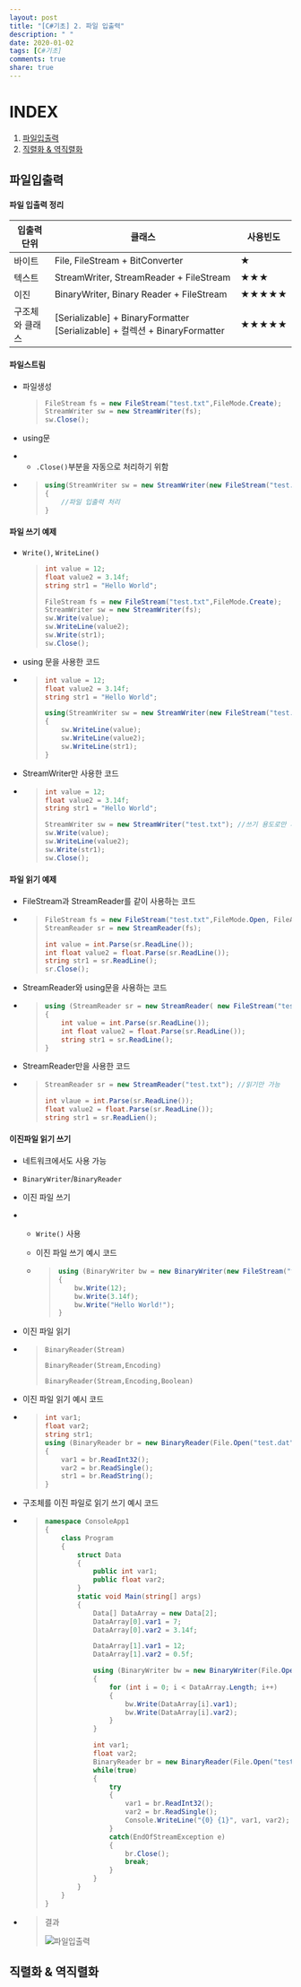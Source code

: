 ```yaml
---
layout: post
title: "[C#기초] 2. 파일 입출력"
description: " "
date: 2020-01-02
tags: [C#기초]
comments: true
share: true
---
```


# INDEX

1. [파일입출력](#파일입출력)
2. [직렬화 & 역직렬화](#직렬화--역직렬화)



## 파일입출력

#### 파일 입출력 정리

| 입출력 단위     | 클래스                                                       | 사용빈도 |
| --------------- | ------------------------------------------------------------ | -------- |
| 바이트          | File, FileStream + BitConverter                              | ★        |
| 텍스트          | StreamWriter, StreamReader + FileStream                      | ★★★      |
| 이진            | BinaryWriter, Binary Reader + FileStream                     | ★★★★★    |
| 구조체와 클래스 | [Serializable] + BinaryFormatter  [Serializable] + 컬렉션  + BinaryFormatter | ★★★★★    |



#### 파일스트림 

- 파일생성

  > ```c#
  > FileStream fs = new FileStream("test.txt",FileMode.Create);
  > StreamWriter sw = new StreamWriter(fs);
  > sw.Close();
  > ```

- using문

- - `.Close()`부분을 자동으로 처리하기 위함

- > ```c#
  > using(StreamWriter sw = new StreamWriter(new FileStream("test.txt",FileMode.Create))
  > {
  > 	//파일 입출력 처리
  > }
  > ```



#### 파일 쓰기 예제

- `Write()`, `WriteLine()`

  > ```c#
  > int value = 12;
  > float value2 = 3.14f;
  > string str1 = "Hello World";
  > 
  > FileStream fs = new FileStream("test.txt",FileMode.Create);
  > StreamWriter sw = new StreamWriter(fs);
  > sw.Write(value);
  > sw.WriteLine(value2);
  > sw.Write(str1);
  > sw.Close();
  > ```

- using 문을 사용한 코드

- > ```c#
  > int value = 12;
  > float value2 = 3.14f;
  > string str1 = "Hello World";
  > 
  > using(StreamWriter sw = new StreamWriter(new FileStream("test.txt",FileMode.Create))
  > {
  >     sw.WriteLine(value);
  >     sw.WriteLine(value2);
  >     sw.WriteLine(str1);
  > }
  > ```

- StreamWriter만 사용한 코드

- > ```c#
  > int value = 12;
  > float value2 = 3.14f;
  > string str1 = "Hello World";
  > 
  > StreamWriter sw = new StreamWriter("test.txt"); //쓰기 용도로만 사용 가능 
  > sw.Write(value);
  > sw.WriteLine(value2);
  > sw.Write(str1);
  > sw.Close();
  > ```

#### 파일 읽기 예제

- FileStream과 StreamReader를 같이 사용하는 코드

- > ```c#
  > FileStream fs = new FileStream("test.txt",FileMode.Open, FileAccess.Read);
  > StreamReader sr = new StreamReader(fs);
  > 
  > int value = int.Parse(sr.ReadLine());
  > int float value2 = float.Parse(sr.ReadLine());
  > string str1 = sr.ReadLine();
  > sr.Close();
  > ```
  >
  > 

- StreamReader와 using문을 사용하는 코드

- > ```c#
  > using (StreamReader sr = new StreamReader( new FileStream("test.txt",FileMode.Open)))
  > {
  >     int value = int.Parse(sr.ReadLine());
  >     int float value2 = float.Parse(sr.ReadLine());
  >     string str1 = sr.ReadLine();
  > }
  > ```

- StreamReader만을 사용한 코드

- > ```c#
  > StreamReader sr = new StreamReader("test.txt"); //읽기만 가능
  > 
  > int vlaue = int.Parse(sr.ReadLine());
  > float value2 = float.Parse(sr.ReadLine());
  > string str1 = sr.ReadLien();
  > ```



#### 이진파일 읽기 쓰기

- 네트워크에서도 사용 가능

- `BinaryWriter`/`BinaryReader`

- 이진 파일 쓰기

- - `Write()` 사용

  - 이진 파일 쓰기 예시 코드

  - > ```c#
    > using (BinaryWriter bw = new BinaryWriter(new FileStream("test.dat", FileMode.Create)))
    > {
    >     bw.Write(12);
    >     bw.Write(3.14f);
    >     bw.Write("Hello World!");
    > }
    > ```
    >
    > 

- 이진 파일 읽기

- > `BinaryReader(Stream)`
  >
  > `BinaryReader(Stream,Encoding)`
  >
  > `BinaryReader(Stream,Encoding,Boolean)`

- 이진 파일 읽기 예시 코드

- > ```c#
  > int var1;
  > float var2;
  > string str1;
  > using (BinaryReader br = new BinaryReader(File.Open("test.dat", FileMode.Open)))
  > {
  >     var1 = br.ReadInt32();
  >     var2 = br.ReadSingle();
  >     str1 = br.ReadString();
  > }
  > 
  > ```

- 구조체를 이진 파일로 읽기 쓰기 예시 코드

- > ```c#
  > namespace ConsoleApp1
  > {
  >     class Program
  >     {
  >         struct Data
  >         {
  >             public int var1;
  >             public float var2;
  >         }
  >         static void Main(string[] args)
  >         {
  >             Data[] DataArray = new Data[2];
  >             DataArray[0].var1 = 7;
  >             DataArray[0].var2 = 3.14f;
  > 
  >             DataArray[1].var1 = 12;
  >             DataArray[1].var2 = 0.5f;
  > 
  >             using (BinaryWriter bw = new BinaryWriter(File.Open("test.txt", FileMode.Create)))
  >             {
  >                 for (int i = 0; i < DataArray.Length; i++)
  >                 {
  >                     bw.Write(DataArray[i].var1);
  >                     bw.Write(DataArray[i].var2);
  >                 }
  >             }
  > 
  >             int var1;
  >             float var2;
  >             BinaryReader br = new BinaryReader(File.Open("test.txt", FileMode.Open));
  >             while(true)
  >             {
  >                 try
  >                 {
  >                     var1 = br.ReadInt32();
  >                     var2 = br.ReadSingle();
  >                     Console.WriteLine("{0} {1}", var1, var2);
  >                 }
  >                 catch(EndOfStreamException e)
  >                 {
  >                     br.Close();
  >                     break;
  >                 }
  >             }
  >         }
  >     }
  > }
  > ```

- > 결과
  >
  > ![파일입출력](images/파일입출력_1.png)

## 직렬화 & 역직렬화
